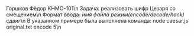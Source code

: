 Горшков Фёдор КНМО-101\n
Задача: реализовать шифр Цезаря со смещением\n
Формат ввода: *имя файла* *режим(encode/decode/hack)* *сдвиг*\n
В указанном примере была выполнена команда: node caesar.js original.txt encode 5\n